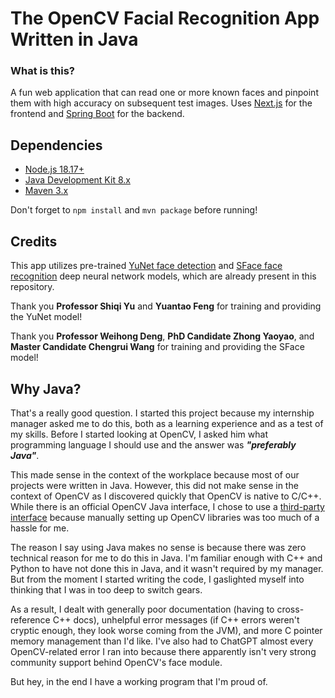 # The OpenCV Facial Recognition App Written in Java
### What is this?
A fun web application that can read one or more known faces and pinpoint them with high accuracy on subsequent test images. Uses [Next.js](https://nextjs.org/) for the frontend and [Spring Boot](https://spring.io/projects/spring-boot) for the backend.

## Dependencies
- [Node.js 18.17+](https://nodejs.org/en)
- [Java Development Kit 8.x](https://www.oracle.com/java/technologies/downloads/#java8)
- [Maven 3.x](https://maven.apache.org/download.cgi)

Don't forget to `npm install` and `mvn package` before running!

## Credits
This app utilizes pre-trained [YuNet face detection](https://github.com/opencv/opencv_zoo/tree/main/models/face_detection_yunet) and [SFace face recognition](https://github.com/opencv/opencv_zoo/tree/main/models/face_recognition_sface) deep neural network models, which are already present in this repository.

Thank you **Professor Shiqi Yu** and **Yuantao Feng** for training and providing the YuNet model!

Thank you **Professor Weihong Deng**, **PhD Candidate Zhong Yaoyao**, and **Master Candidate Chengrui Wang** for training and providing the SFace model!

## Why Java?
That's a really good question. I started this project because my internship manager asked me to do this, both as a learning experience and as a test of my skills. Before I started looking at OpenCV, I asked him what programming language I should use and the answer was ***"preferably Java"***.

This made sense in the context of the workplace because most of our projects were written in Java. However, this did not make sense in the context of OpenCV as I discovered quickly that OpenCV is native to C/C++. While there is an official OpenCV Java interface, I chose to use a [third-party interface](https://github.com/bytedeco/javacv) because manually setting up OpenCV libraries was too much of a hassle for me.

The reason I say using Java makes no sense is because there was zero technical reason for me to do this in Java. I'm familiar enough with C++ and Python to have not done this in Java, and it wasn't required by my manager. But from the moment I started writing the code, I gaslighted myself into thinking that I was in too deep to switch gears.

As a result, I dealt with generally poor documentation (having to cross-reference C++ docs), unhelpful error messages (if C++ errors weren't cryptic enough, they look worse coming from the JVM), and more C pointer memory management than I'd like. I've also had to ChatGPT almost every OpenCV-related error I ran into because there apparently isn't very strong community support behind OpenCV's face module.

But hey, in the end I have a working program that I'm proud of.
